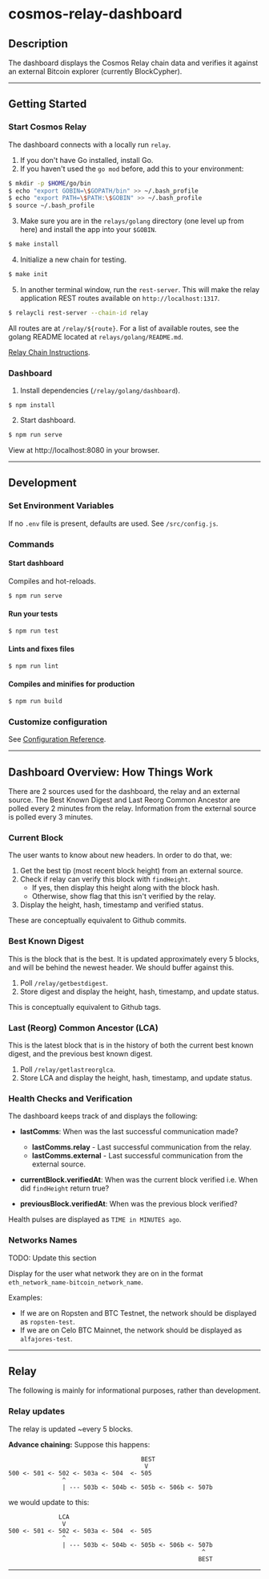 # cosmos-relay-dashboard

## Description

The dashboard displays the Cosmos Relay chain data and verifies it against an external Bitcoin explorer (currently BlockCypher).

--------------------------

## Getting Started

### Start Cosmos Relay

The dashboard connects with a locally run `relay`.

1. If you don't have Go installed, install Go.
2. If you haven't used the `go mod` before, add this to your environment:

```bash
$ mkdir -p $HOME/go/bin
$ echo "export GOBIN=\$GOPATH/bin" >> ~/.bash_profile
$ echo "export PATH=\$PATH:\$GOBIN" >> ~/.bash_profile
$ source ~/.bash_profile
```

3. Make sure you are in the `relays/golang` directory (one level up from here) and install the app into your `$GOBIN`.

```bash
$ make install
```

4. Initialize a new chain for testing.

```bash
$ make init
```

5. In another terminal window, run the `rest-server`. This will make the relay application REST routes available on `http://localhost:1317`.

```bash
$ relaycli rest-server --chain-id relay
```

All routes are at `/relay/${route}`. For a list of available routes, see the golang README located at `relays/golang/README.md`.

[Relay Chain Instructions](https://github.com/summa-tx/relays/blob/master/golang/scripts/README.md).

### Dashboard

1. Install dependencies (`/relay/golang/dashboard`).

```
$ npm install
```

2. Start dashboard.

```sh
$ npm run serve
```

View at http://localhost:8080 in your browser.

--------------------------

## Development

### Set Environment Variables

If no `.env` file is present, defaults are used. See `/src/config.js`.

### Commands

#### Start dashboard

Compiles and hot-reloads.

```sh
$ npm run serve
```

#### Run your tests

```sh
$ npm run test
```

#### Lints and fixes files

```sh
$ npm run lint
```

#### Compiles and minifies for production

```sh
$ npm run build
```

### Customize configuration

See [Configuration Reference](https://cli.vuejs.org/config/).

--------------------------

## Dashboard Overview: How Things Work

There are 2 sources used for the dashboard, the relay and an external source.  The Best Known Digest and Last Reorg Common Ancestor are polled every 2 minutes from the relay.  Information from the external source is polled every 3 minutes.

### Current Block

The user wants to know about new headers. In order to do that, we:

1. Get the best tip (most recent block height) from an external source.
2. Check if relay can verify this block with `findHeight`.
    - If yes, then display this height along with the block hash.
    - Otherwise, show flag that this isn't verified by the relay.
3. Display the height, hash, timestamp and verified status.

These are conceptually equivalent to Github commits.

### Best Known Digest

This is the block that is the best. It is updated approximately every 5 blocks, and will be behind the newest header.
We should buffer against this.

1. Poll `/relay/getbestdigest`.
2. Store digest and display the height, hash, timestamp, and update status.

This is conceptually equivalent to Github tags.

### Last (Reorg) Common Ancestor (LCA)

This is the latest block that is in the history of both the current best known digest, and the previous best known digest.

1. Poll `/relay/getlastreorglca`.
2. Store LCA and display the height, hash, timestamp, and update status.

### Health Checks and Verification

The dashboard keeps track of and displays the following:

* **lastComms**: When was the last successful communication made?
  * **lastComms.relay** - Last successful communication from the relay.
  * **lastComms.external** - Last successful communication from the external source.

* **currentBlock.verifiedAt**: When was the current block verified i.e. When did `findHeight` return true?

* **previousBlock.verifiedAt**: When was the previous block verified?

Health pulses are displayed as `TIME in MINUTES ago`.

### Networks Names
TODO: Update this section

Display for the user what network they are on in the format `eth_network_name-bitcoin_network_name`.

Examples:
- If we are on Ropsten and BTC Testnet, the network should be displayed as `ropsten-test`.
- If we are on Celo BTC Mainnet, the network should be displayed as `alfajores-test`.

--------------------------

## Relay

The following is mainly for informational purposes, rather than development.

### Relay updates

The relay is updated ~every 5 blocks.

**Advance chaining:**
Suppose this happens:

```
                                     BEST
                                      V
500 <- 501 <- 502 <- 503a <- 504  <- 505
               ^
               | --- 503b <- 504b <- 505b <- 506b <- 507b
```

we would update to this:
```
              LCA
               V
500 <- 501 <- 502 <- 503a <- 504  <- 505
               ^
               | --- 503b <- 504b <- 505b <- 506b <- 507b
                                                      ^
                                                     BEST
```

--------------------------
